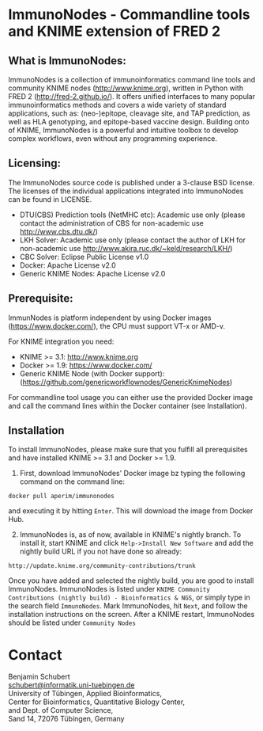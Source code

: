 ImmunoNodes - Commandline tools and KNIME extension of FRED 2
=============================================================

What is ImmunoNodes:
--------------------

ImmunoNodes is a collection of immunoinformatics command line tools and community KNIME nodes (http://www.knime.org), written in Python with FRED 2 (http://fred-2.github.io/).
It offers unified interfaces to many popular immunoinformatics methods and covers a wide variety of standard applications, 
such as: (neo-)epitope, cleavage site, and TAP prediction, as well as HLA genotyping, and epitope-based vaccine design.
Building onto of KNIME, ImmunoNodes is a powerful and intuitive toolbox to develop complex workflows, even without any programming experience. 




Licensing:
---------

The ImmunoNodes source code is published under a 3-clause BSD license. The licenses of the individual applications 
integrated into ImmunoNodes can be found in LICENSE.

* DTU(CBS) Prediction tools (NetMHC etc): Academic use only (please contact the administration of CBS for non-academic use http://www.cbs.dtu.dk/)
* LKH Solver: Academic use only (please contact the author of LKH for non-academic use http://www.akira.ruc.dk/~keld/research/LKH/)
* CBC Solver: Eclipse Public License v1.0
* Docker: Apache License v2.0
* Generic KNIME Nodes: Apache License v2.0


Prerequisite:
------------
ImmunNodes is platform independent by using Docker images (https://www.docker.com/), the CPU must support VT-x or AMD-v.

For KNIME integration you need:
* KNIME >= 3.1: http://www.knime.org
* Docker >= 1.9: https://www.docker.com/
* Generic KNIME Node (with Docker support): (https://github.com/genericworkflownodes/GenericKnimeNodes)

For commandline tool usage you can either use the provided Docker image and call the command lines within the Docker container (see Installation). 


Installation
-------------

To install ImmunoNodes, please make sure that you fulfill all prerequisites and have installed KNIME >= 3.1 and Docker >= 1.9.

1) First, download ImmunoNodes' Docker image bz typing the following command on the command line:
```
docker pull aperim/immunonodes
``` 

and executing it by hitting ```Enter```. This will download the image from Docker Hub.

2) ImmunoNodes is, as of now, available in KNIME's nightly branch.
To install it, start KNIME and click ```Help->Install New Software``` and add the nightly build URL if you not have done so already:

```
http://update.knime.org/community-contributions/trunk
```

Once you have added and selected the nightly build, you are good to install ImmunoNodes. ImmunoNodes is listed under ```KNIME Community Contributions (nightly build) - Bioinformatics & NGS```, or simply type in the search field ```ImmunoNodes```.  Mark ImmunoNodes,  hit ```Next```, and follow the installation instructions on the screen.  After a KNIME restart, ImmunoNodes should be listed under ```Community Nodes```

Contact
=======
Benjamin Schubert  
schubert@informatik.uni-tuebingen.de  
University of Tübingen, Applied Bioinformatics,  
Center for Bioinformatics, Quantitative Biology Center,  
and Dept. of Computer Science,  
Sand 14, 72076 Tübingen, Germany  

